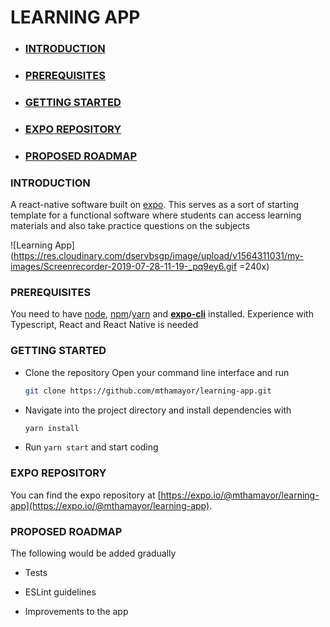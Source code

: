 # LEARNING APP

- ### [INTRODUCTION](#introduction-1)

- ### [PREREQUISITES](#prerequisites-1)

- ### [GETTING STARTED](#getting-started-1)

- ### [EXPO REPOSITORY](#expo-repository-1)

- ### [PROPOSED ROADMAP](#proposed-roadmap-1)

### INTRODUCTION

A react-native software built on [expo](https://expo.io). This serves as a sort of starting template for a functional software where students can access learning materials and also take practice questions on the subjects

![Learning App](https://res.cloudinary.com/dservbsgp/image/upload/v1564311031/my-images/Screenrecorder-2019-07-28-11-19-_pq9ey6.gif =240x)

### PREREQUISITES

You need to have [node](https://nodejs.org/), [npm](https://www.npmjs.com/)/[yarn](https://yarnpkg.com/) and **[expo-cli](https://expo.io/)** installed.
Experience with Typescript, React and React Native is needed

### GETTING STARTED

- Clone the repository
  Open your command line interface and run

   ```bash
   git clone https://github.com/mthamayor/learning-app.git
   ```

- Navigate into the project directory and install dependencies with

   ```bash
   yarn install
  ```

- Run `yarn start` and start coding

### EXPO REPOSITORY

You can find the expo repository at [https://expo.io/@mthamayor/learning-app](https://expo.io/@mthamayor/learning-app).

### PROPOSED ROADMAP

The following would be added gradually

- Tests

- ESLint guidelines

- Improvements to the app
